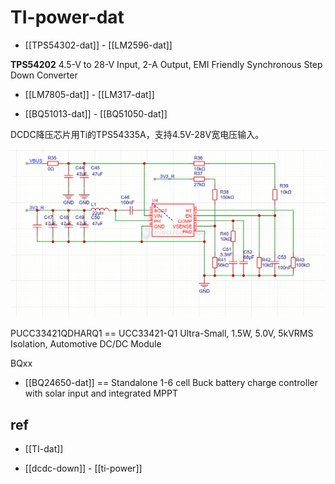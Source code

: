 
# TI-power-dat

- [[TPS54302-dat]] - [[LM2596-dat]]





**TPS54202** 4.5-V to 28-V Input, 2-A Output, EMI Friendly Synchronous Step Down Converter

- [[LM7805-dat]] - [[LM317-dat]]

- [[BQ51013-dat]] - [[BQ51050-dat]]

DCDC降压芯片用Ti的TPS54335A，支持4.5V-28V宽电压输入。

![](2025-06-19-17-47-13.png)

PUCC33421QDHARQ1 == UCC33421-Q1 Ultra-Small, 1.5W, 5.0V, 5kVRMS Isolation, Automotive DC/DC Module


BQxx 

- [[BQ24650-dat]] == Standalone 1-6 cell Buck battery charge controller with solar input and integrated MPPT


## ref 

- [[TI-dat]]

- [[dcdc-down]] - [[ti-power]]